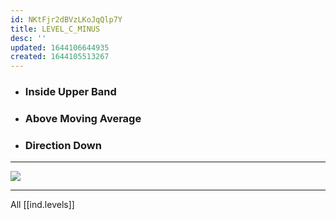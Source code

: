 ```yaml
---
id: NKtFjr2dBVzLKoJqQlp7Y
title: LEVEL_C_MINUS
desc: ''
updated: 1644106644935
created: 1644105513267
---
```


* ### Inside Upper Band
* ### Above Moving Average
* ### Direction Down

---

![](/assets/images/2022-02-05-19-00-08.png)

---

All [[ind.levels]]